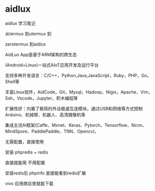# aidlux

aidlux 学习笔记


从termux  到utermux  到

zerotermux  到aidlux



AidLux App是基于ARM架构的跨生态

(Android+Linux)一站式AIoT应用开发及运行平台


支持多种开发语言：C/C++，Python,Java,JavaScript，Ruby，PHP，Go，Shell等

丰富Linux软件，AidCode，Git，Mysql，Hadoop，Nigix，Apache，Vim，Ssh，Vscode，Jupyter，积木编程等

扩展性好：内置了极简的外设极速互连模块，通过USB和网络等方式控制Arduino、机械臂、机器人、高清摄像机等

集成主流AI框架(Caffe、Mxnet、Keras、Pytorch、Tensorflow、Ncnn、MindSpore、PaddlePaddle、TNN、Opencv)，


无需配置，直接使用


安装  phpredis + redis  

直接就能用   不用配置 

安装redis后 phpinfo  直接能看到redis扩展


vivo  应用商店里就能下载








